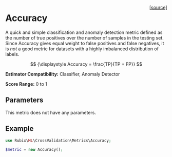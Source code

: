 <span style="float:right;"><a href="https://github.com/RubixML/ML/blob/master/src/CrossValidation/Metrics/Accuracy.php">[source]</a></span>

# Accuracy
A quick and simple classification and anomaly detection metric defined as the number of true positives over the number of samples in the testing set. Since Accuracy gives equal weight to false positives and false negatives, it is *not* a good metric for datasets with a highly imbalanced distribution of labels.

$$
{\displaystyle Accuracy = \frac{TP}{TP + FP}}
$$

**Estimator Compatibility:** Classifier, Anomaly Detector

**Score Range:** 0 to 1

## Parameters
This metric does not have any parameters.

## Example
```php
use Rubix\ML\CrossValidation\Metrics\Accuracy;

$metric = new Accuracy();
```